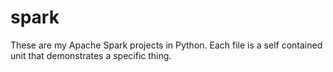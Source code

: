 # spark
These are my Apache Spark projects in Python. Each file is a self contained unit that demonstrates a specific thing.
